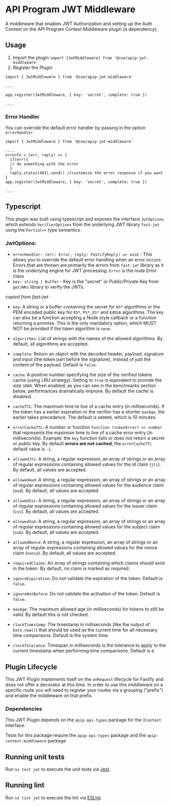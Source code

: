 # API Program JWT Middleware

A middleware that enables JWT Authorization and setting up the Auth Context on
the API Program Context Middleware plugin (a dependency);

## Usage

1. Import the plugin `import {JwtMiddleware} from '@coe/apip-jwt-middleware'`
1. Register the Plugin

```
import { JwtMiddleware } from '@coe/apip-jwt-middleware'

....

app.register(JwtMiddleware, { key: 'secret', complete: true })

....

```

### Error Handler

You can override the default error handler by passing in the option `errorHandler`

```
import { JwtMiddleware } from '@coe/apip-jwt-middleware'

....
errorFn = (err, reply) => {
  if(err){
  // do something with the error
  }
  reply.status(401).send() //customize the error response if you want
}
app.register(JwtMiddleware, { key: 'secret', complete: true })

....

```

## Typescript

This plugin was built using typescript and exposes the interface `JwtOptions`
which extends `VerifierOptions` from the underlying JWT library `fast-jwt`
using the `Partial<>` type semantics.

### JwtOptions:

- `errorHandler: (err: Error, reply: FastifyReply) => void` - This allows you to
  override the default error handling when an error occurs. Errors that are thrown
  are primarily the errors from `fast-jwt` library as it is the underlying engine
  for JWT processing. `Error` is the node Error class
- `key: string | Buffer` - Key is the "secret" or Public/Private Key from `getJWKs` library to verify the JWTs.

_copied from fast-jwt_

- `key`: A string or a buffer containing the secret for `HS*` algorithms or the PEM encoded public key for `RS*`, `PS*`, `ES*` and `EdDSA` algorithms. The key can also be a function accepting a Node style callback or a function returning a promise. This is the only mandatory option, which MUST NOT be provided if the token algorithm is `none`.

- `algorithms`: List of strings with the names of the allowed algorithms. By default, all algorithms are accepted.

- `complete`: Return an object with the decoded header, payload, signature and input (the token part before the signature), instead of just the content of the payload. Default is `false`.

- `cache`: A positive number specifying the size of the verified tokens cache (using LRU strategy). Setting to `true` is equivalent to provide the size `1000`. When enabled, as you can see in the benchmarks section below, performances dramatically improve. By default the cache is disabled.

- `cacheTTL`: The maximum time to live of a cache entry (in milliseconds). If the token has a earlier expiration or the verifier has a shorter `maxAge`, the earlier takes precedence. The default is `600000`, which is 10 minutes.

- `errorCacheTTL`: A number or function `function (tokenError) => number` that represents the maximum time to live of a cache error entry (in milliseconds). Example: the `key` function fails or does not return a secret or public key. By default **errors are not cached**, the `errorCacheTTL` default value is `-1`.

- `allowedJti`: A string, a regular expression, an array of strings or an array of regular expressions containing allowed values for the id claim (`jti`). By default, all values are accepted.

- `allowedAud`: A string, a regular expression, an array of strings or an array of regular expressions containing allowed values for the audience claim (`aud`). By default, all values are accepted.

- `allowedIss`: A string, a regular expression, an array of strings or an array of regular expressions containing allowed values for the issuer claim (`iss`). By default, all values are accepted.

- `allowedSub`: A string, a regular expression, an array of strings or an array of regular expressions containing allowed values for the subject claim (`sub`). By default, all values are accepted.

- `allowedNonce`: A string, a regular expression, an array of strings or an array of regular expressions containing allowed values for the nonce claim (`nonce`). By default, all values are accepted.

- `requiredClaims`: An array of strings containing which claims should exist in the token. By default, no claim is marked as required.

- `ignoreExpiration`: Do not validate the expiration of the token. Default is `false`.

- `ignoreNotBefore`: Do not validate the activation of the token. Default is `false`.

- `maxAge`: The maximum allowed age (in milliseconds) for tokens to still be valid. By default this is not checked.

- `clockTimestamp`: The timestamp in milliseconds (like the output of `Date.now()`) that should be used as the current time for all necessary time comparisons. Default is the system time.

- `clockTolerance`: Timespan in milliseconds is the tolerance to apply to the current timestamp when performing time comparisons. Default is `0`.

## Plugin Lifecycle

This JWT Plugin implements itself on the `onRequest` lifecycle for Fastify and
does not offer a decorator at this time. In order to use this middleware on a
specific route you will need to register your routes via a grouping ("prefix")
and enable the middleware on that prefix.

### Dependencies

This JWT Plugin depends on the `apip-api-types` package for the `IContext` interface.

Tests for this package require the `apip-api-types` package and the
`apip-context-middleware` package

## Running unit tests

Run `nx test jwt` to execute the unit tests via [Jest](https://jestjs.io).

## Running lint

Run `nx lint jwt` to execute the lint via [ESLint](https://eslint.org/).
